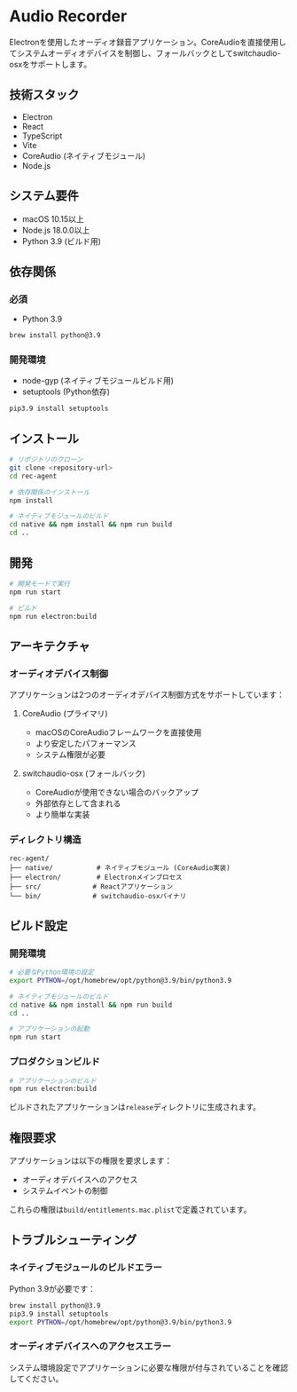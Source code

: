 # Audio Recorder

Electronを使用したオーディオ録音アプリケーション。CoreAudioを直接使用してシステムオーディオデバイスを制御し、フォールバックとしてswitchaudio-osxをサポートします。

## 技術スタック

- Electron
- React
- TypeScript
- Vite
- CoreAudio (ネイティブモジュール)
- Node.js

## システム要件

- macOS 10.15以上
- Node.js 18.0.0以上
- Python 3.9 (ビルド用)

## 依存関係

### 必須
- Python 3.9
```bash
brew install python@3.9
```

### 開発環境
- node-gyp (ネイティブモジュールビルド用)
- setuptools (Python依存)
```bash
pip3.9 install setuptools
```

## インストール

```bash
# リポジトリのクローン
git clone <repository-url>
cd rec-agent

# 依存関係のインストール
npm install

# ネイティブモジュールのビルド
cd native && npm install && npm run build
cd ..
```

## 開発

```bash
# 開発モードで実行
npm run start

# ビルド
npm run electron:build
```

## アーキテクチャ

### オーディオデバイス制御

アプリケーションは2つのオーディオデバイス制御方式をサポートしています：

1. CoreAudio (プライマリ)
   - macOSのCoreAudioフレームワークを直接使用
   - より安定したパフォーマンス
   - システム権限が必要

2. switchaudio-osx (フォールバック)
   - CoreAudioが使用できない場合のバックアップ
   - 外部依存として含まれる
   - より簡単な実装

### ディレクトリ構造

```
rec-agent/
├── native/           # ネイティブモジュール (CoreAudio実装)
├── electron/         # Electronメインプロセス
├── src/             # Reactアプリケーション
└── bin/             # switchaudio-osxバイナリ
```

## ビルド設定

### 開発環境

```bash
# 必要なPython環境の設定
export PYTHON=/opt/homebrew/opt/python@3.9/bin/python3.9

# ネイティブモジュールのビルド
cd native && npm install && npm run build
cd ..

# アプリケーションの起動
npm run start
```

### プロダクションビルド

```bash
# アプリケーションのビルド
npm run electron:build
```

ビルドされたアプリケーションは`release`ディレクトリに生成されます。

## 権限要求

アプリケーションは以下の権限を要求します：

- オーディオデバイスへのアクセス
- システムイベントの制御

これらの権限は`build/entitlements.mac.plist`で定義されています。

## トラブルシューティング

### ネイティブモジュールのビルドエラー

Python 3.9が必要です：
```bash
brew install python@3.9
pip3.9 install setuptools
export PYTHON=/opt/homebrew/opt/python@3.9/bin/python3.9
```

### オーディオデバイスへのアクセスエラー

システム環境設定でアプリケーションに必要な権限が付与されていることを確認してください。